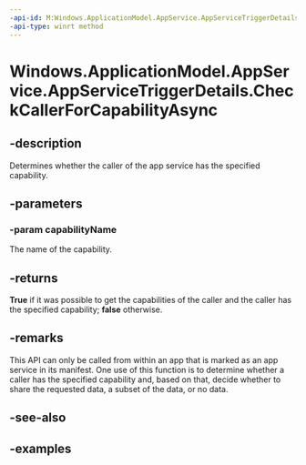 ```yaml
---
-api-id: M:Windows.ApplicationModel.AppService.AppServiceTriggerDetails.CheckCallerForCapabilityAsync(System.String)
-api-type: winrt method
---
```


<!-- Method syntax.
public IAsyncOperation<bool> AppServiceTriggerDetails.CheckCallerForCapabilityAsync(String capabilityName)
-->

# Windows.ApplicationModel.AppService.AppServiceTriggerDetails.CheckCallerForCapabilityAsync

## -description
Determines whether the caller of the app service has the specified capability.

## -parameters
### -param capabilityName
The name of the capability.

## -returns
**True** if it was possible to get the capabilities of the caller and the caller has the specified capability; **false** otherwise.

## -remarks
This API can only be called from within an app that is marked as an app service in its manifest.
One use of this function is to determine whether a caller has the specified capability and, based on that, decide whether to share the requested data, a subset of the data, or no data.

## -see-also

## -examples
